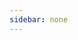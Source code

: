 ```yaml
---
sidebar: none
---
```

<Card :dataSource="dataSource"></Card>
<script>
export default {
  data() {
    return {
      dataSource: [
        {
          url: '/views/javaweb/javaweb.html',
          title: 'Java web基础',
          content: 'Java web 基础学习笔记'
        },
        {
          url: '/views/spring/spring.html',
          title: 'Spring',
          content: 'Spring 学习笔记'
        },
        {
          url: '/views/mybatis/mybatis.html',
          title: 'Mybatis',
          content: 'Mybatis 学习笔记'
        },
        {
          url: '/views/springmvc/springmvc.html',
          title: 'Springmvc',
          content: 'Springmvc 学习笔记'
        },
        {
          url: '/views/linux/linux.html',
          title: 'Linux',
          content: 'linux 学习笔记'
        },
        {
          url: '/views/redis/redis.html',
          title: 'Redis',
          content: 'Redis 学习笔记'
        },
        {
          url: '/views/springboot/springboot.html',
          title: 'SpringBoot',
          content: 'SpringBoot 学习笔记'
        },
        {
          url: '/views/docker/docker.html',
          title: 'Docker',
          content: 'Docker 学习笔记'
      }]
    }
  }
}
</script>
